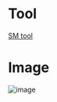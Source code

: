 # Tool
[SM tool](https://mega.nz/folder/5gtRSZZS#RqdxT_rhv_rp33ngSWsfAA)
# Image
![image](https://user-images.githubusercontent.com/103272479/171977121-dab480b9-58d4-4180-94ec-5ff695856861.png)
